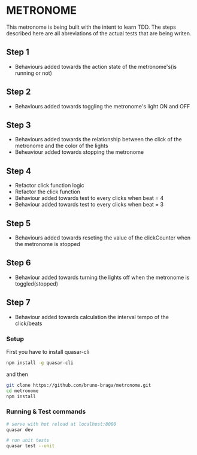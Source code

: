 # METRONOME 

This metronome is being built with the intent to learn TDD. The steps described here are all abreviations of the actual tests that are being writen.

## Step 1

- Behaviours added towards the action state of the metronome's(is running or not)

## Step 2

- Behaviours added towards toggling the metronome's light ON and OFF 

## Step 3

- Behaviours added towards the relationship between the click of the metronome and the color of the lights
- Beheaviour added towards stopping the metronome

## Step 4

- Refactor click function logic
- Refactor the click function
- Behaviour added towards test to every clicks when beat = 4
- Behaviour added towards test to every clicks when beat = 3

## Step 5

- Behaviours added towards reseting the value of the clickCounter when the metronome is stopped

## Step 6

- Behaviour added towards turning the lights off when the metronome is toggled(stopped)

## Step 7

- Behaviour added towards calculation the interval tempo of the click/beats

### Setup 

First you have to install quasar-cli

```bash
npm install -g quasar-cli
```

and then

``` bash
git clone https://github.com/bruno-braga/metronome.git
cd metronome
npm install
```

### Running & Test commands 

``` bash
# serve with hot reload at localhost:8080
quasar dev

# run unit tests
quasar test --unit
```
